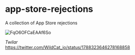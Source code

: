 # app-store-rejections
A collection of App Store rejections

![FqO6OFCaEAAf6So](https://github.com/andrewmcwattersandco/app-store-rejections/assets/487078/f1123cf8-cb64-4bd1-92e9-00451b661f0e)

*Twilar*  
https://twitter.com/WildCat_io/status/1788323646278168858

